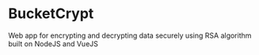# BucketCrypt
Web app for encrypting and decrypting data securely using RSA algorithm built on NodeJS and VueJS
